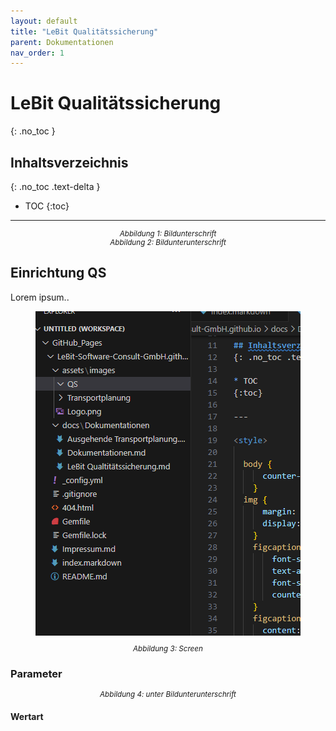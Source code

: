 ```yaml
---
layout: default
title: "LeBit Qualitätssicherung"
parent: Dokumentationen
nav_order: 1
---
```


# LeBit Qualitätssicherung
{: .no_toc }

## Inhaltsverzeichnis
{: .no_toc .text-delta }

* TOC
{:toc}

---

<style>

  body {
      counter-reset: figure;
    }
  img {
      margin: 0 auto;
      display: block; 
    }
    figcaption {
        font-style: italic;
        text-align: center;
        font-size: smaller;
        counter-increment: figure;
    }
    figcaption::before {
      content: "Abbildung " counter(figure) ": ";
    }

</style>

<figcaption>Bildunterschrift</figcaption>
<figcaption>Bildunterunterschrift</figcaption>

## Einrichtung QS
Lorem ipsum..


![](../../assets/images/QS/Abbildung%201.png)
<figcaption>Screen</figcaption>

### Parameter

<figcaption>unter Bildunterunterschrift</figcaption>

#### Wertart
